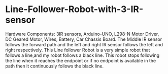 # Line-Follower-Robot-with-3-IR-sensor
Hardware Components: 3IR sensors, 
                     Arduino-UNO, 
                     L298-N Motor Driver, 
                     DC Geared Motor, Wires, 
                     Battery, 
                     Car Chassis Board.
The Middle IR sensor follows the forward path and the left and right IR sensor follows the left and right respectively.
This Line follower Robot is a very simple robot that follows a line,and my robot follows a black line. 
This robot stops following the line when it reaches the endpoint or if no endpoint is available in the path then it continuously follows the black line.
